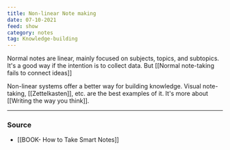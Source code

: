 ```yaml
---
title: Non-linear Note making
date: 07-10-2021
feed: show
category: notes
tag: Knowledge-building 
---
```

Normal notes are linear, mainly focused on subjects, topics, and subtopics. It's a good way if the intention is to collect data. But [[Normal note-taking fails to connect ideas]]

Non-linear systems offer a better way for building knowledge. Visual note-taking, [[Zettelkasten]], etc. are the best examples of it. It's more about [[Writing the way you think]].

---
### Source
- [[BOOK- How to Take Smart Notes]]
